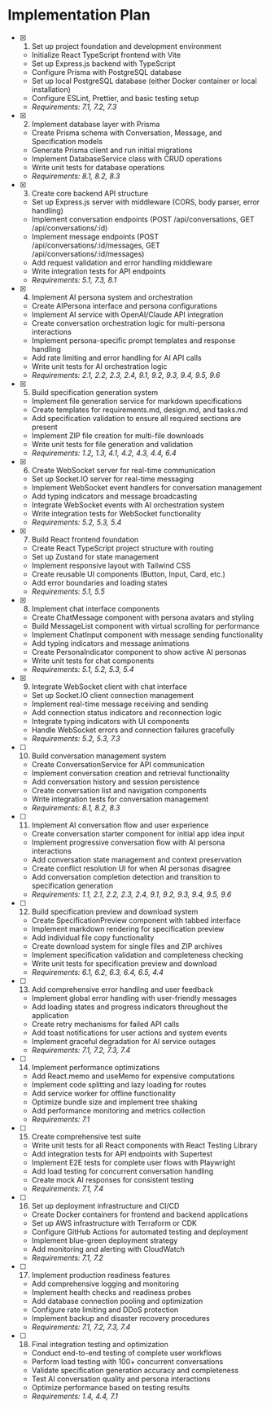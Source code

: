 # Implementation Plan

- [x] 1. Set up project foundation and development environment

  - Initialize React TypeScript frontend with Vite
  - Set up Express.js backend with TypeScript
  - Configure Prisma with PostgreSQL database
  - Set up local PostgreSQL database (either Docker container or local installation)
  - Configure ESLint, Prettier, and basic testing setup
  - _Requirements: 7.1, 7.2, 7.3_

- [x] 2. Implement database layer with Prisma

  - Create Prisma schema with Conversation, Message, and Specification models
  - Generate Prisma client and run initial migrations
  - Implement DatabaseService class with CRUD operations
  - Write unit tests for database operations
  - _Requirements: 8.1, 8.2, 8.3_

- [x] 3. Create core backend API structure

  - Set up Express.js server with middleware (CORS, body parser, error handling)
  - Implement conversation endpoints (POST /api/conversations, GET /api/conversations/:id)
  - Implement message endpoints (POST /api/conversations/:id/messages, GET /api/conversations/:id/messages)
  - Add request validation and error handling middleware
  - Write integration tests for API endpoints
  - _Requirements: 5.1, 7.3, 8.1_

- [x] 4. Implement AI persona system and orchestration

  - Create AIPersona interface and persona configurations
  - Implement AI service with OpenAI/Claude API integration
  - Create conversation orchestration logic for multi-persona interactions
  - Implement persona-specific prompt templates and response handling
  - Add rate limiting and error handling for AI API calls
  - Write unit tests for AI orchestration logic
  - _Requirements: 2.1, 2.2, 2.3, 2.4, 9.1, 9.2, 9.3, 9.4, 9.5, 9.6_

- [x] 5. Build specification generation system

  - Implement file generation service for markdown specifications
  - Create templates for requirements.md, design.md, and tasks.md
  - Add specification validation to ensure all required sections are present
  - Implement ZIP file creation for multi-file downloads
  - Write unit tests for file generation and validation
  - _Requirements: 1.2, 1.3, 4.1, 4.2, 4.3, 4.4, 6.4_

- [x] 6. Create WebSocket server for real-time communication

  - Set up Socket.IO server for real-time messaging
  - Implement WebSocket event handlers for conversation management
  - Add typing indicators and message broadcasting
  - Integrate WebSocket events with AI orchestration system
  - Write integration tests for WebSocket functionality
  - _Requirements: 5.2, 5.3, 5.4_

- [x] 7. Build React frontend foundation

  - Create React TypeScript project structure with routing
  - Set up Zustand for state management
  - Implement responsive layout with Tailwind CSS
  - Create reusable UI components (Button, Input, Card, etc.)
  - Add error boundaries and loading states
  - _Requirements: 5.1, 5.5_

- [x] 8. Implement chat interface components

  - Create ChatMessage component with persona avatars and styling
  - Build MessageList component with virtual scrolling for performance
  - Implement ChatInput component with message sending functionality
  - Add typing indicators and message animations
  - Create PersonaIndicator component to show active AI personas
  - Write unit tests for chat components
  - _Requirements: 5.1, 5.2, 5.3, 5.4_

- [x] 9. Integrate WebSocket client with chat interface

  - Set up Socket.IO client connection management
  - Implement real-time message receiving and sending
  - Add connection status indicators and reconnection logic
  - Integrate typing indicators with UI components
  - Handle WebSocket errors and connection failures gracefully
  - _Requirements: 5.2, 5.3, 7.3_

- [ ] 10. Build conversation management system

  - Create ConversationService for API communication
  - Implement conversation creation and retrieval functionality
  - Add conversation history and session persistence
  - Create conversation list and navigation components
  - Write integration tests for conversation management
  - _Requirements: 8.1, 8.2, 8.3_

- [ ] 11. Implement AI conversation flow and user experience

  - Create conversation starter component for initial app idea input
  - Implement progressive conversation flow with AI persona interactions
  - Add conversation state management and context preservation
  - Create conflict resolution UI for when AI personas disagree
  - Add conversation completion detection and transition to specification generation
  - _Requirements: 1.1, 2.1, 2.2, 2.3, 2.4, 9.1, 9.2, 9.3, 9.4, 9.5, 9.6_

- [ ] 12. Build specification preview and download system

  - Create SpecificationPreview component with tabbed interface
  - Implement markdown rendering for specification preview
  - Add individual file copy functionality
  - Create download system for single files and ZIP archives
  - Implement specification validation and completeness checking
  - Write unit tests for specification preview and download
  - _Requirements: 6.1, 6.2, 6.3, 6.4, 6.5, 4.4_

- [ ] 13. Add comprehensive error handling and user feedback

  - Implement global error handling with user-friendly messages
  - Add loading states and progress indicators throughout the application
  - Create retry mechanisms for failed API calls
  - Add toast notifications for user actions and system events
  - Implement graceful degradation for AI service outages
  - _Requirements: 7.1, 7.2, 7.3, 7.4_

- [ ] 14. Implement performance optimizations

  - Add React.memo and useMemo for expensive computations
  - Implement code splitting and lazy loading for routes
  - Add service worker for offline functionality
  - Optimize bundle size and implement tree shaking
  - Add performance monitoring and metrics collection
  - _Requirements: 7.1_

- [ ] 15. Create comprehensive test suite

  - Write unit tests for all React components with React Testing Library
  - Add integration tests for API endpoints with Supertest
  - Implement E2E tests for complete user flows with Playwright
  - Add load testing for concurrent conversation handling
  - Create mock AI responses for consistent testing
  - _Requirements: 7.1, 7.4_

- [ ] 16. Set up deployment infrastructure and CI/CD

  - Create Docker containers for frontend and backend applications
  - Set up AWS infrastructure with Terraform or CDK
  - Configure GitHub Actions for automated testing and deployment
  - Implement blue-green deployment strategy
  - Add monitoring and alerting with CloudWatch
  - _Requirements: 7.1, 7.2_

- [ ] 17. Implement production readiness features

  - Add comprehensive logging and monitoring
  - Implement health checks and readiness probes
  - Add database connection pooling and optimization
  - Configure rate limiting and DDoS protection
  - Implement backup and disaster recovery procedures
  - _Requirements: 7.1, 7.2, 7.3, 7.4_

- [ ] 18. Final integration testing and optimization
  - Conduct end-to-end testing of complete user workflows
  - Perform load testing with 100+ concurrent conversations
  - Validate specification generation accuracy and completeness
  - Test AI conversation quality and persona interactions
  - Optimize performance based on testing results
  - _Requirements: 1.4, 4.4, 7.1_
